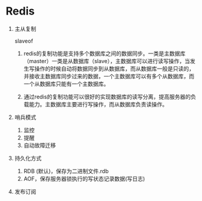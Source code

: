 # Redis

1. 主从复制

   slaveof 

   1. redis的复制功能是支持多个数据库之间的数据同步。一类是主数据库（master）一类是从数据库（slave），主数据库可以进行读写操作，当发生写操作的时候自动将数据同步到从数据库，而从数据库一般是只读的，并接收主数据库同步过来的数据，一个主数据库可以有多个从数据库，而一个从数据库只能有一个主数据库。

   2. 通过redis的复制功能可以很好的实现数据库的读写分离，提高服务器的负载能力。主数据库主要进行写操作，而从数据库负责读操作。

2. 哨兵模式
   1. 监控
   2. 提醒
   3. 自动故障迁移

3. 持久化方式
   1. RDB (默认)，保存为二进制文件.rdb
   2. AOF，保存服务器锁执行的写状态记录数据(写日志)

4. 发布订阅
